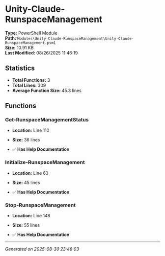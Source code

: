 # Unity-Claude-RunspaceManagement

**Type:** PowerShell Module  
**Path:** `Modules\Unity-Claude-RunspaceManagement\Unity-Claude-RunspaceManagement.psm1`  
**Size:** 10.91 KB  
**Last Modified:** 08/26/2025 11:46:19  

## Statistics

- **Total Functions:** 3
- **Total Lines:** 309
- **Average Function Size:** 45.3 lines

## Functions


### Get-RunspaceManagementStatus

- **Location:** Line 110
- **Size:** 36 lines

- ✅ **Has Help Documentation** 
### Initialize-RunspaceManagement

- **Location:** Line 63
- **Size:** 45 lines

- ✅ **Has Help Documentation** 
### Stop-RunspaceManagement

- **Location:** Line 148
- **Size:** 55 lines

- ✅ **Has Help Documentation**

---
*Generated on 2025-08-30 23:48:03*
